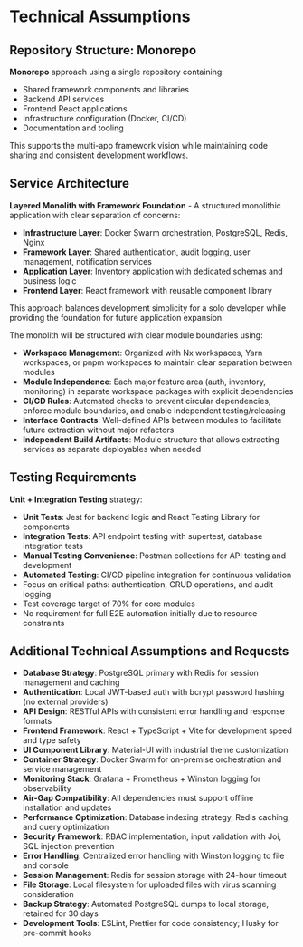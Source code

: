 # Technical Assumptions

## Repository Structure: Monorepo

**Monorepo** approach using a single repository containing:
- Shared framework components and libraries
- Backend API services
- Frontend React applications
- Infrastructure configuration (Docker, CI/CD)
- Documentation and tooling

This supports the multi-app framework vision while maintaining code sharing and consistent development
workflows.

## Service Architecture

**Layered Monolith with Framework Foundation** - A structured monolithic application with clear separation
of concerns:
- **Infrastructure Layer**: Docker Swarm orchestration, PostgreSQL, Redis, Nginx
- **Framework Layer**: Shared authentication, audit logging, user management, notification services
- **Application Layer**: Inventory application with dedicated schemas and business logic
- **Frontend Layer**: React framework with reusable component library

This approach balances development simplicity for a solo developer while providing the foundation for future
application expansion.

The monolith will be structured with clear module boundaries using:
- **Workspace Management**: Organized with Nx workspaces, Yarn workspaces, or pnpm workspaces to maintain clear
  separation between modules
- **Module Independence**: Each major feature area (auth, inventory, monitoring) in separate workspace packages with
  explicit dependencies
- **CI/CD Rules**: Automated checks to prevent circular dependencies, enforce module boundaries, and enable independent testing/releasing
- **Interface Contracts**: Well-defined APIs between modules to facilitate future extraction without major refactors
- **Independent Build Artifacts**: Module structure that allows extracting services as separate deployables when needed

## Testing Requirements

**Unit + Integration Testing** strategy:
- **Unit Tests**: Jest for backend logic and React Testing Library for components
- **Integration Tests**: API endpoint testing with supertest, database integration tests
- **Manual Testing Convenience**: Postman collections for API testing and development
- **Automated Testing**: CI/CD pipeline integration for continuous validation
- Focus on critical paths: authentication, CRUD operations, and audit logging
- Test coverage target of 70% for core modules
- No requirement for full E2E automation initially due to resource constraints

## Additional Technical Assumptions and Requests

- **Database Strategy**: PostgreSQL primary with Redis for session management and caching
- **Authentication**: Local JWT-based auth with bcrypt password hashing (no external providers)
- **API Design**: RESTful APIs with consistent error handling and response formats
- **Frontend Framework**: React + TypeScript + Vite for development speed and type safety
- **UI Component Library**: Material-UI with industrial theme customization
- **Container Strategy**: Docker Swarm for on-premise orchestration and service management
- **Monitoring Stack**: Grafana + Prometheus + Winston logging for observability
- **Air-Gap Compatibility**: All dependencies must support offline installation and updates
- **Performance Optimization**: Database indexing strategy, Redis caching, and query optimization
- **Security Framework**: RBAC implementation, input validation with Joi, SQL injection prevention
- **Error Handling**: Centralized error handling with Winston logging to file and console
- **Session Management**: Redis for session storage with 24-hour timeout
- **File Storage**: Local filesystem for uploaded files with virus scanning consideration
- **Backup Strategy**: Automated PostgreSQL dumps to local storage, retained for 30 days
- **Development Tools**: ESLint, Prettier for code consistency; Husky for pre-commit hooks
